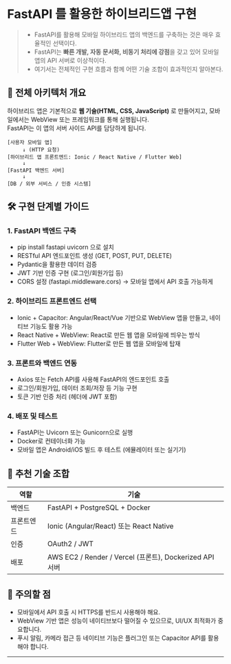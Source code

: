 # FastAPI 를 활용한 하이브리드앱 구현 
> - FastAPI를 활용해 모바일 하이브리드 앱의 백엔드를 구축하는 것은 매우 효율적인 선택이다. 
> - FastAPI는 **빠른 개발, 자동 문서화, 비동기 처리에 강점**을 갖고 있어 모바일 앱의 API 서버로 이상적이다. 
> - 여기서는 전체적인 구현 흐름과 함께 어떤 기술 조합이 효과적인지 알아본다.

## 🧩 전체 아키텍처 개요
하이브리드 앱은 기본적으로 **웹 기술(HTML, CSS, JavaScript)** 로 만들어지고, 모바일에서는 WebView 또는 프레임워크를 통해 실행됩니다. <br/>
FastAPI는 이 앱의 서버 사이드 API를 담당하게 됩니다.

```text
[사용자 모바일 앱]
     ↓ (HTTP 요청)
[하이브리드 앱 프론트엔드: Ionic / React Native / Flutter Web]
     ↓
[FastAPI 백엔드 서버]
     ↓
[DB / 외부 서비스 / 인증 시스템]
```

## 🛠️ 구현 단계별 가이드

### 1. FastAPI 백엔드 구축
- pip install fastapi uvicorn 으로 설치
- RESTful API 엔드포인트 생성 (GET, POST, PUT, DELETE)
- Pydantic을 활용한 데이터 검증
- JWT 기반 인증 구현 (로그인/회원가입 등)
- CORS 설정 (fastapi.middleware.cors) → 모바일 앱에서 API 호출 가능하게

### 2. 하이브리드 프론트엔드 선택
- Ionic + Capacitor: Angular/React/Vue 기반으로 WebView 앱을 만들고, 네이티브 기능도 활용 가능
- React Native + WebView: React로 만든 웹 앱을 모바일에 띄우는 방식
- Flutter Web + WebView: Flutter로 만든 웹 앱을 모바일에 탑재

### 3. 프론트와 백엔드 연동
- Axios 또는 Fetch API를 사용해 FastAPI의 엔드포인트 호출
- 로그인/회원가입, 데이터 조회/저장 등 기능 구현
- 토큰 기반 인증 처리 (헤더에 JWT 포함)

### 4. 배포 및 테스트
- FastAPI는 Uvicorn 또는 Gunicorn으로 실행
- Docker로 컨테이너화 가능
- 모바일 앱은 Android/iOS 빌드 후 테스트 (에뮬레이터 또는 실기기)

## 🚀 추천 기술 조합
| 역할 | 기술 | 
|-----|-----| 
| 백엔드    |  FastAPI + PostgreSQL + Docker                          | 
| 프론트엔드 |  Ionic (Angular/React) 또는 React Native                | 
| 인증      |  OAuth2 / JWT                                          | 
| 배포      |  AWS EC2 / Render / Vercel (프론트), Dockerized API 서버 | 

## 📌 주의할 점
- 모바일에서 API 호출 시 HTTPS를 반드시 사용해야 해요.
- WebView 기반 앱은 성능이 네이티브보다 떨어질 수 있으므로, UI/UX 최적화가 중요합니다.
- 푸시 알림, 카메라 접근 등 네이티브 기능은 플러그인 또는 Capacitor API를 활용해야 합니다.

---
